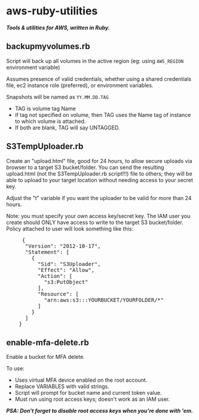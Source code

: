 aws-ruby-utilities
==================

<B><I>Tools &amp; utilities for AWS, written in Ruby.</b></I>


<h2>backupmyvolumes.rb</h2>
Script will back up all volumes in the active region (eg: using <code>AWS_REGION</code> environment variable)

Assumes presence of valid credentials, whether using a shared credentials file, ec2 instance role (preferred), or environment variables.

Snapshots will be named as <code>YY.MM.DD.TAG</code>
  * TAG is volume tag Name
  * if tag not specified on volume, then TAG uses the Name tag of instance to which volume is attached.
  * If both are blank, TAG will say UNTAGGED.

<H2>S3TempUploader.rb</h2>
Create an "upload.html" file, good for 24 hours, to allow secure uploads via browser to a target S3 bucket/folder.  You can send the resulting upload.html (not the S3TempUploader.rb script!!!) file to others; they will be able to upload to your target location without needing access to your secret key.

Adjust the "t" variable if you want the uploader to be valid for more than 24 hours.

Note: you must specify your own access key/secret key. The IAM user you create should ONLY have access to write to the target S3 bucket/folder.  Policy attached to user will look something like this:
<pre>
     {
      "Version": "2012-10-17",
      "Statement": [
        {
          "Sid": "S3Uploader",
          "Effect": "Allow",
          "Action": [
            "s3:PutObject"
          ],
          "Resource": [
            "arn:aws:s3:::YOURBUCKET/YOURFOLDER/*"
          ]
        }
      ]
    }
</pre>

<h2>enable-mfa-delete.rb</h2>
Enable a bucket for MFA delete.

To use:
* Uses virtual MFA device enabled on the root account.
* Replace VARIABLES with valid strings.
* Script will prompt for bucket name and current token value.
* Must run using root access keys; doesn't work as an IAM user.

<b><i>PSA: Don't forget to disable root access keys when you're done with 'em.</i></b>
